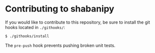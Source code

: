 # Contributing to shabanipy
If you would like to contribute to this repository, be sure to install the git
hooks located in `./githooks/`:
```bash
$ ./githooks/install
```
The `pre-push` hook prevents pushing broken unit tests.

